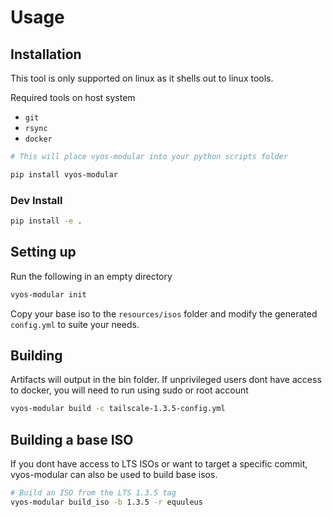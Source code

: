 # Usage

## Installation

This tool is only supported on linux as it shells out to linux tools.

Required tools on host system

- `git`
- `rsync`
- `docker`


```bash
# This will place vyos-modular into your python scripts folder

pip install vyos-modular
```

### Dev Install

```bash
pip install -e .
```

## Setting up 

Run the following in an empty directory

```bash
vyos-modular init
```

Copy your base iso to the `resources/isos` folder and modify the generated `config.yml` to suite your needs.


## Building

Artifacts will output in the bin folder. If unprivileged users dont have access to docker, you will need to run using sudo or root account

```bash
vyos-modular build -c tailscale-1.3.5-config.yml
```

## Building a base ISO

If you dont have access to LTS ISOs or want to target a specific commit, vyos-modular can also be used to build base isos.

```bash
# Build an ISO from the LTS 1.3.5 tag
vyos-modular build_iso -b 1.3.5 -r equuleus
```